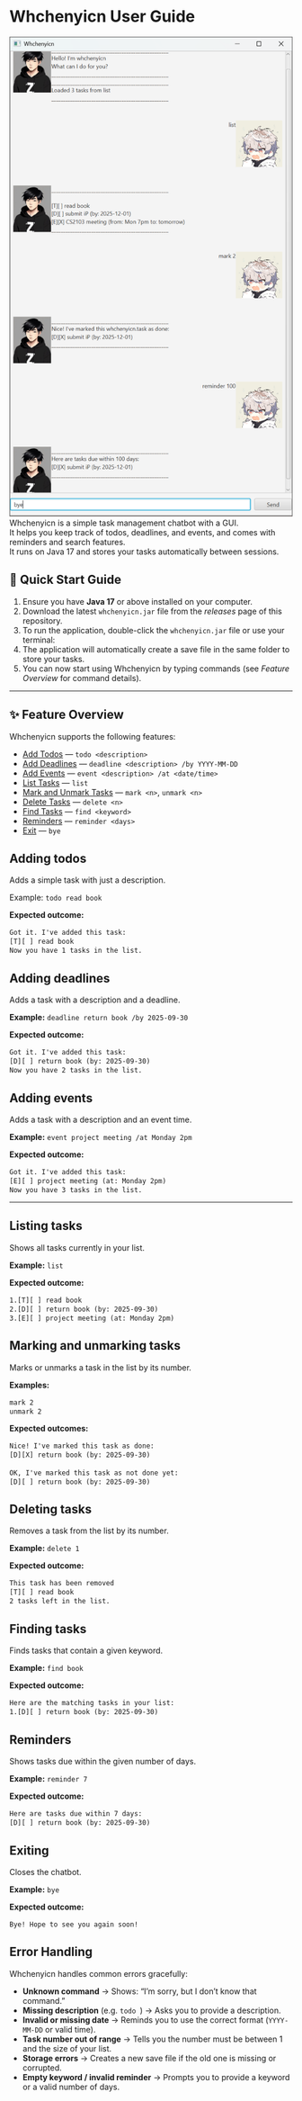 # Whchenyicn User Guide

![Ui](Ui.png)
Whchenyicn is a simple task management chatbot with a GUI.  
It helps you keep track of todos, deadlines, and events, and comes with reminders and search features.  
It runs on Java 17 and stores your tasks automatically between sessions.

## 🚀 Quick Start Guide

1. Ensure you have **Java 17** or above installed on your computer.
2. Download the latest `whchenyicn.jar` file from the *releases* page of this repository.
3. To run the application, double-click the `whchenyicn.jar` file or use your terminal:
4. The application will automatically create a save file in the same folder to store your tasks.
5. You can now start using Whchenyicn by typing commands (see *Feature Overview* for command details).

---

## ✨ Feature Overview

Whchenyicn supports the following features:

- [Add Todos](#-adding-todos) — `todo <description>`
- [Add Deadlines](#-adding-deadlines) — `deadline <description> /by YYYY-MM-DD`
- [Add Events](#-adding-events) — `event <description> /at <date/time>`
- [List Tasks](#-listing-tasks) — `list`
- [Mark and Unmark Tasks](#-marking-and-unmarking-tasks) — `mark <n>`, `unmark <n>`
- [Delete Tasks](#-deleting-tasks) — `delete <n>`
- [Find Tasks](#-finding-tasks) — `find <keyword>`
- [Reminders](#-reminders) — `reminder <days>`
- [Exit](#-exiting) — `bye`

## Adding todos

Adds a simple task with just a description.

Example: `todo read book`

**Expected outcome:**
```
Got it. I've added this task:
[T][ ] read book
Now you have 1 tasks in the list.
```

## Adding deadlines

Adds a task with a description and a deadline.

**Example:** `deadline return book /by 2025-09-30`

**Expected outcome:**

```
Got it. I've added this task:
[D][ ] return book (by: 2025-09-30)
Now you have 2 tasks in the list.
```

## Adding events

Adds a task with a description and an event time.

**Example:** `event project meeting /at Monday 2pm`

**Expected outcome:**
```
Got it. I've added this task:
[E][ ] project meeting (at: Monday 2pm)
Now you have 3 tasks in the list.
```
---

## Listing tasks

Shows all tasks currently in your list.

**Example:** `list`

**Expected outcome:**
```
1.[T][ ] read book
2.[D][ ] return book (by: 2025-09-30)
3.[E][ ] project meeting (at: Monday 2pm)
```
## Marking and unmarking tasks

Marks or unmarks a task in the list by its number.

**Examples:**

```
mark 2
unmark 2
```
**Expected outcomes:**
```
Nice! I've marked this task as done:
[D][X] return book (by: 2025-09-30)

OK, I've marked this task as not done yet:
[D][ ] return book (by: 2025-09-30)
```
## Deleting tasks

Removes a task from the list by its number.

**Example:** `delete 1`

**Expected outcome:**
```
This task has been removed
[T][ ] read book
2 tasks left in the list.
```
## Finding tasks

Finds tasks that contain a given keyword.

**Example:** `find book`

**Expected outcome:**
```
Here are the matching tasks in your list:
1.[D][ ] return book (by: 2025-09-30)
```
## Reminders

Shows tasks due within the given number of days.

**Example:** `reminder 7`

**Expected outcome:**
```
Here are tasks due within 7 days:
[D][ ] return book (by: 2025-09-30)
```
## Exiting

Closes the chatbot.

**Example:** `bye`

**Expected outcome:**
```
Bye! Hope to see you again soon!
```
## Error Handling

Whchenyicn handles common errors gracefully:

- **Unknown command** → Shows: “I’m sorry, but I don’t know that command.”
- **Missing description** (e.g. `todo `) → Asks you to provide a description.
- **Invalid or missing date** → Reminds you to use the correct format (`YYYY-MM-DD` or valid time).
- **Task number out of range** → Tells you the number must be between 1 and the size of your list.
- **Storage errors** → Creates a new save file if the old one is missing or corrupted.
- **Empty keyword / invalid reminder** → Prompts you to provide a keyword or a valid number of days.  
